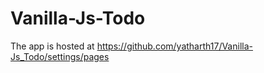 # Vanilla-Js-Todo
The app is hosted at https://github.com/yatharth17/Vanilla-Js_Todo/settings/pages
